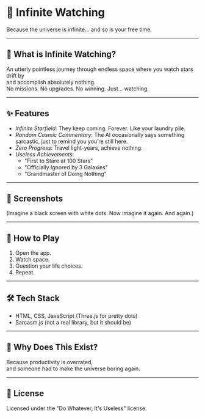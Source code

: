 # 🌌 Infinite Watching

Because the universe is infinite... and so is your free time.

---

## 🚀 What is Infinite Watching?
An utterly pointless journey through endless space where you watch stars drift by  
and accomplish absolutely nothing.  
No missions. No upgrades. No winning. Just… watching.

---

## ✨ Features
- *Infinite Starfield*: They keep coming. Forever. Like your laundry pile.
- *Random Cosmic Commentary*: The AI occasionally says something sarcastic, just to remind you you’re still here.
- *Zero Progress*: Travel light-years, achieve nothing.
- *Useless Achievements*: 
  - "First to Stare at 100 Stars"
  - "Officially Ignored by 3 Galaxies"
  - "Grandmaster of Doing Nothing"

---

## 📸 Screenshots
(Imagine a black screen with white dots. Now imagine it again. And again.)

---

## 🎯 How to Play
1. Open the app.
2. Watch space.
3. Question your life choices.
4. Repeat.

---

## 🛠 Tech Stack
- HTML, CSS, JavaScript (Three.js for pretty dots)
- Sarcasm.js (not a real library, but it should be)

---

## 🤷 Why Does This Exist?
Because productivity is overrated,  
and someone had to make the universe boring again.

---

## 📜 License
Licensed under the "Do Whatever, It's Useless" license.
